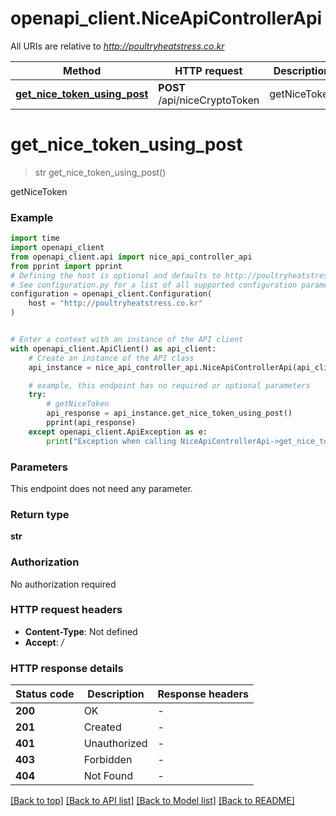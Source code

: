 # openapi_client.NiceApiControllerApi

All URIs are relative to *http://poultryheatstress.co.kr*

Method | HTTP request | Description
------------- | ------------- | -------------
[**get_nice_token_using_post**](NiceApiControllerApi.md#get_nice_token_using_post) | **POST** /api/niceCryptoToken | getNiceToken


# **get_nice_token_using_post**
> str get_nice_token_using_post()

getNiceToken

### Example


```python
import time
import openapi_client
from openapi_client.api import nice_api_controller_api
from pprint import pprint
# Defining the host is optional and defaults to http://poultryheatstress.co.kr
# See configuration.py for a list of all supported configuration parameters.
configuration = openapi_client.Configuration(
    host = "http://poultryheatstress.co.kr"
)


# Enter a context with an instance of the API client
with openapi_client.ApiClient() as api_client:
    # Create an instance of the API class
    api_instance = nice_api_controller_api.NiceApiControllerApi(api_client)

    # example, this endpoint has no required or optional parameters
    try:
        # getNiceToken
        api_response = api_instance.get_nice_token_using_post()
        pprint(api_response)
    except openapi_client.ApiException as e:
        print("Exception when calling NiceApiControllerApi->get_nice_token_using_post: %s\n" % e)
```


### Parameters
This endpoint does not need any parameter.

### Return type

**str**

### Authorization

No authorization required

### HTTP request headers

 - **Content-Type**: Not defined
 - **Accept**: */*


### HTTP response details

| Status code | Description | Response headers |
|-------------|-------------|------------------|
**200** | OK |  -  |
**201** | Created |  -  |
**401** | Unauthorized |  -  |
**403** | Forbidden |  -  |
**404** | Not Found |  -  |

[[Back to top]](#) [[Back to API list]](../README.md#documentation-for-api-endpoints) [[Back to Model list]](../README.md#documentation-for-models) [[Back to README]](../README.md)

